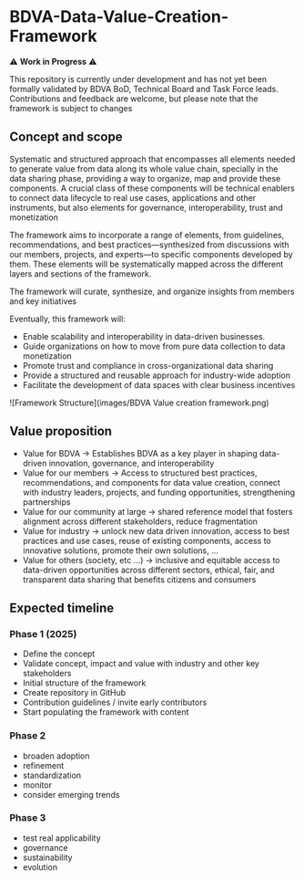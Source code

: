 # BDVA-Data-Value-Creation-Framework

⚠️ **Work in Progress** ⚠️  

This repository is currently under development and has not yet been formally validated by BDVA BoD, Technical Board and Task Force leads. Contributions and feedback are welcome, but please note that the framework is subject to changes

## Concept and scope
Systematic and structured approach that encompasses all elements needed to generate value from data along its whole value chain, specially in the data sharing phase, providing a way to organize, map and provide these components. A crucial class of these components will be technical enablers to connect data lifecycle to real use cases, applications and other instruments, but also elements for governance, interoperability, trust and monetization

The framework aims to incorporate a range of elements, from guidelines, recommendations, and best practices—synthesized from discussions with our members, projects, and experts—to specific components developed by them. These elements will be systematically mapped across the different layers and sections of the framework.

The framework will curate, synthesize, and organize insights from members and key initiatives

Eventually, this framework will: 
-	Enable scalability and interoperability in data-driven businesses.
-	Guide organizations on how to move from pure data collection to data monetization
-	Promote trust and compliance in cross-organizational data sharing
-	Provide a structured and reusable approach for industry-wide adoption
-	Facilitate the development of data spaces with clear business incentives

![Framework Structure](images/BDVA Value creation framework.png)

## Value proposition
- Value for BDVA -> Establishes BDVA as a key player in shaping data-driven innovation, governance, and interoperability
- Value for our members -> Access to structured best practices, recommendations, and components for data value creation, connect with industry leaders, projects, and funding opportunities, strengthening partnerships
- Value for our community at large -> shared reference model that fosters alignment across different stakeholders, reduce fragmentation 
- Value for industry -> unlock new data driven innovation, access to best practices and use cases, reuse of existing components, access to innovative solutions, promote their own solutions, …
- Value for others (society, etc …) -> inclusive and equitable access to data-driven opportunities across different sectors, ethical, fair, and transparent data sharing that benefits citizens and consumers

## Expected timeline
### Phase 1 (2025)
- Define the concept 
- Validate concept, impact and value with industry and other key stakeholders 
- Initial structure of the framework 
- Create repository in GitHub
- Contribution guidelines / invite early contributors 
- Start populating the framework with content

### Phase 2
- broaden adoption
- refinement
- standardization
- monitor
- consider emerging trends

### Phase 3
- test real applicability
- governance
- sustainability
- evolution





